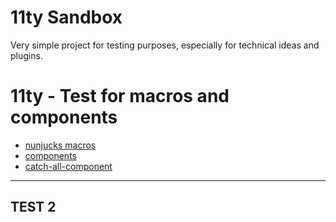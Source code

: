 # 11ty Sandbox

Very simple project for testing purposes, especially for technical ideas and plugins. 
# 11ty - Test for macros and components

- [nunjucks macros](https://mozilla.github.io/nunjucks/templating.html#macro)
- [components](https://www.trysmudford.com/blog/encapsulated-11ty-components/)
- [catch-all-component](https://github.com/trys/11ty-component-macro)

------------

## TEST 2
